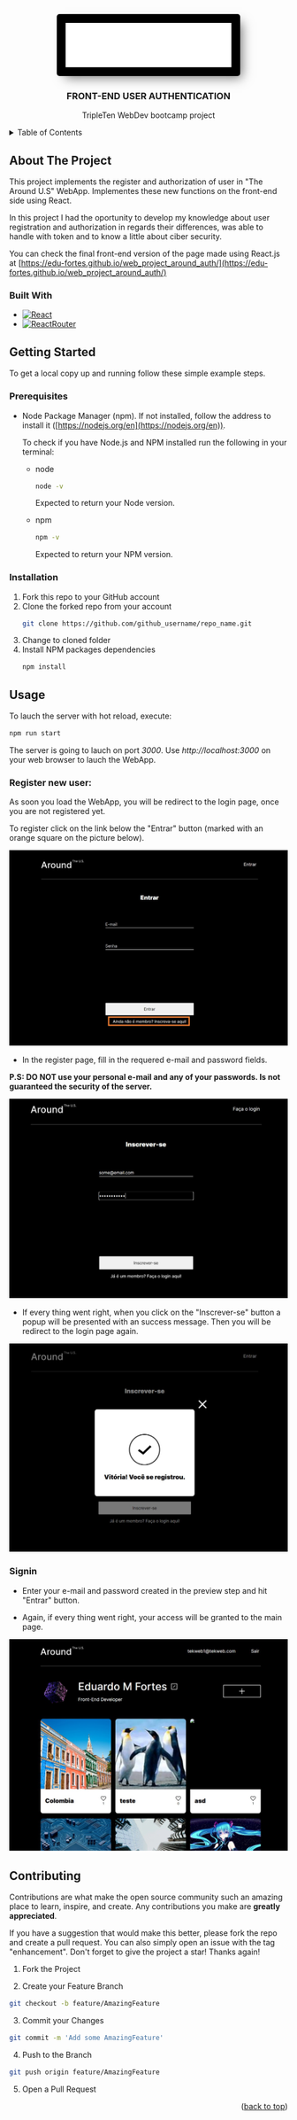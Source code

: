 <!-- PROJECT LOGO -->
<br />
<div align="center" >
  <a href="https://github.com/github_username/repo_name">
    <img src="src/images/svg/svg_logo.svg" alt="Around the U.S project logo" width="300" height="80" style="background-color:black; border-radius:5px; box-shadow: 9px 9px 19px -6px rgba(0,0,0,0.53); padding: 1rem">
  </a>

<h3 align="center">FRONT-END USER AUTHENTICATION</h3>

  <p align="center">
    TripleTen WebDev bootcamp project
  </p>
</div>

<!-- TABLE OF CONTENTS -->
<details>
  <summary>Table of Contents</summary>
  <ol>
    <li>
      <a href="#about-the-project">About The Project</a>
      <ul>
        <li><a href="#built-with">Built With</a></li>
      </ul>
    </li>
    <li>
      <a href="#getting-started">Getting Started</a>
      <ul>
        <li><a href="#prerequisites">Prerequisites</a></li>
        <li><a href="#installation">Installation</a></li>
      </ul>
    </li>
    <li><a href="#usage">Usage</a></li>
    <li><a href="#contributing">Contributing</a></li>
  </ol>
</details>

<!-- ABOUT THE PROJECT -->

## About The Project

This project implements the register and authorization of user in "The Around U.S" WebApp. Implementes these new functions on the front-end side using React.

In this project I had the oportunity to develop my knowledge about user registration and authorization in regards their differences, was able to handle with token and to know a little about ciber security.

You can check the final front-end version of the page made using React.js at [https://edu-fortes.github.io/web_project_around_auth/](https://edu-fortes.github.io/web_project_around_auth/)

### Built With

- [![React][React]][React-url]
- [![ReactRouter][ReactRouter]][ReactRouter-url]

<!-- GETTING STARTED -->

## Getting Started

To get a local copy up and running follow these simple example steps.

### Prerequisites

- Node Package Manager (npm). If not installed, follow the address to install it ([https://nodejs.org/en](https://nodejs.org/en)).

  To check if you have Node.js and NPM installed run the following in your terminal:

  - node

    ```sh
    node -v
    ```

    Expected to return your Node version.

  - npm
    ```sh
    npm -v
    ```
    Expected to return your NPM version.

### Installation

1. Fork this repo to your GitHub account
2. Clone the forked repo from your account
   ```sh
   git clone https://github.com/github_username/repo_name.git
   ```
3. Change to cloned folder
4. Install NPM packages dependencies
   ```sh
   npm install
   ```

<!-- USAGE -->

## Usage

To lauch the server with hot reload, execute:

```sh
npm run start
```

The server is going to lauch on port _3000_. Use _http://localhost:3000_ on your web browser to lauch the WebApp.

### Register new user:

As soon you load the WebApp, you will be redirect to the login page, once you are not registered yet.

To register click on the link below the "Entrar" button (marked with an orange square on the picture below).

![Initial screen of Around U.S.A WebApp](./src/images/github/initial_screen.jpg)

- In the register page, fill in the requered e-mail and password fields.

**P.S: DO NOT use your personal e-mail and any of your passwords. Is not guaranteed the security of the server.**

![New user registration screen](./src/images/github/register_page.jpg)

- If every thing went right, when you click on the "Inscrever-se" button a popup will be presented with an success message. Then you will be redirect to the login page again.

![Success messagem after a good registration](./src/images/github/register_success.jpg)

### Signin

- Enter your e-mail and password created in the preview step and hit "Entrar" button.

- Again, if every thing went right, your access will be granted to the main page.

![Main page of the WebApp](./src/images/github/main_page.jpg)

<!-- CONTRIBUTING -->

## Contributing

Contributions are what make the open source community such an amazing place to learn, inspire, and create. Any contributions you make are **greatly appreciated**.

If you have a suggestion that would make this better, please fork the repo and create a pull request. You can also simply open an issue with the tag "enhancement".
Don't forget to give the project a star! Thanks again!

1. Fork the Project

2. Create your Feature Branch

```sh
git checkout -b feature/AmazingFeature
```

3. Commit your Changes

```sh
git commit -m 'Add some AmazingFeature'
```

4. Push to the Branch

```sh
git push origin feature/AmazingFeature
```

5. Open a Pull Request

<p align="right">(<a href="#readme-top">back to top</a>)</p>

<!-- MARKDOWN LINKS & IMAGES -->
<!-- https://www.markdownguide.org/basic-syntax/#reference-style-links -->

[React]: https://img.shields.io/badge/-ReactJs-61DAFB?logo=react&logoColor=white&style=for-the-badge
[React-url]: https://react.dev/
[ReactRouter]: https://img.shields.io/badge/-React%20Router-CA4245?logo=react-router
[ReactRouter-url]: https://reactrouter.com/en/main
